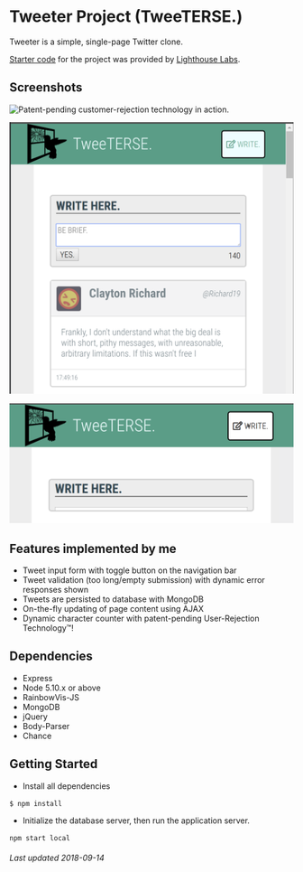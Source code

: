# Tweeter Project (TweeTERSE.)

Tweeter is a simple, single-page Twitter clone.

[Starter code](https://github.com/lighthouse-labs/tweeter) for the project was provided by [Lighthouse Labs](https://www.lighthouselabs.ca/).


## Screenshots
![Patent-pending customer-rejection technology in action.](https://media.giphy.com/media/d7pzSDcMrtfbekhTPF/giphy.gif)

![Main interface: tweets are listed in reverse-chronological order beneath the submission button.](https://raw.githubusercontent.com/StandardGiraffe/tweeter/master/docs/tweet-list.png)

![Clicking the "WRITE." button will toggle the input box with a comely animation, assuming you haven't been rejected by the application.](https://raw.githubusercontent.com/StandardGiraffe/tweeter/master/docs/toggle-animation.png)



## Features implemented by me
- Tweet input form with toggle button on the navigation bar
- Tweet validation (too long/empty submission) with dynamic error responses shown
- Tweets are persisted to database with MongoDB
- On-the-fly updating of page content using AJAX
- Dynamic character counter with patent-pending User-Rejection Technology™!


## Dependencies
- Express
- Node 5.10.x or above
- RainbowVis-JS
- MongoDB
- jQuery
- Body-Parser
- Chance


## Getting Started
- Install all dependencies
```
$ npm install
```
- Initialize the database server, then run the application server.
```
npm start local
```


###### Last updated 2018-09-14
